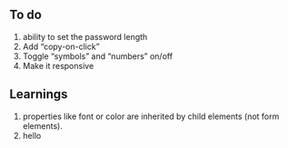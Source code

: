 ## To do

1. ability to set the password length
2. Add “copy-on-click”
3. Toggle “symbols” and “numbers” on/off
4. Make it responsive

## Learnings

1. properties like font or color are inherited by child elements (not form elements).
2. hello